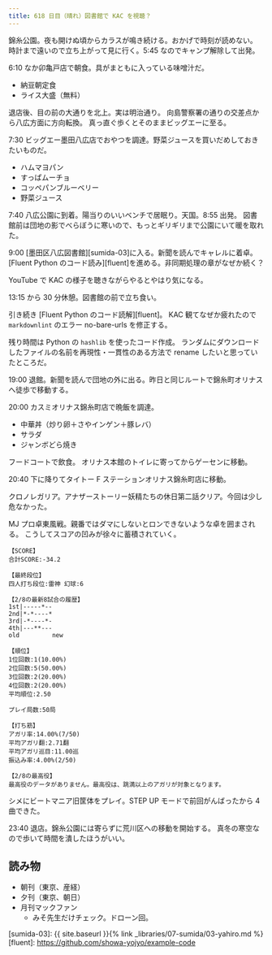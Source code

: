 ```yaml
---
title: 618 日目（晴れ）図書館で KAC を視聴？
---
```


錦糸公園。夜も開けぬ頃からカラスが鳴き続ける。おかげで時刻が読めない。
時計まで遠いので立ち上がって見に行く。5:45 なのでキャンプ解除して出発。

6:10 なか卯亀戸店で朝食。具がまともに入っている味噌汁だ。

* 納豆朝定食
* ライス大盛（無料）

退店後、目の前の大通りを北上。実は明治通り。
向島警察署の通りの交差点から八広方面に方向転換。
真っ直ぐ歩くとそのままビッグエーに至る。

7:30 ビッグエー墨田八広店でおやつを調達。野菜ジュースを買いだめしておきたいものだ。

* ハムマヨパン
* すっぱムーチョ
* コッペパンブルーベリー
* 野菜ジュース

7:40 八広公園に到着。陽当りのいいベンチで居眠り。天国。8:55 出発。
図書館前は団地の影でべらぼうに寒いので、もっとギリギリまで公園にいて暖を取れた。

9:00 [墨田区八広図書館][sumida-03]に入る。新聞を読んでキャレルに着卓。
[Fluent Python のコード読み][fluent]を進める。非同期処理の章がなぜか続く？

YouTube で KAC の様子を聴きながらやるとやはり気になる。

13:15 から 30 分休憩。図書館の前で立ち食い。

引き続き [Fluent Python のコード読解][fluent]。
KAC 観てなぜか疲れたので `markdownlint` のエラー no-bare-urls を修正する。

残り時間は Python の `hashlib` を使ったコード作成。
ランダムにダウンロードしたファイルの名前を再現性・一貫性のある方法で rename したいと思っていたところだ。

19:00 退館。新聞を読んで団地の外に出る。昨日と同じルートで錦糸町オリナスへ徒歩で移動する。

20:00 カスミオリナス錦糸町店で晩飯を調達。

* 中華丼（炒り卵＋さやインゲン＋豚レバ）
* サラダ
* ジャンボどら焼き

フードコートで飲食。
オリナス本館のトイレに寄ってからゲーセンに移動。

20:40 下に降りてタイトー F ステーションオリナス錦糸町店に移動。

クロノレガリア。アナザーストーリー妖精たちの休日第二話クリア。今回は少し危なかった。

MJ プロ卓東風戦。親番ではダマにしないとロンできないような卓を囲まされる。
こうしてスコアの凹みが徐々に蓄積されていく。

```text
【SCORE】
合計SCORE:-34.2

【最終段位】
四人打ち段位:雷神 幻球:6

【2/8の最新8試合の履歴】
1st|-----*--
2nd|*-*----*
3rd|-*----*-
4th|---**---
old         new

【順位】
1位回数:1(10.00%)
2位回数:5(50.00%)
3位回数:2(20.00%)
4位回数:2(20.00%)
平均順位:2.50

プレイ局数:50局

【打ち筋】
アガリ率:14.00%(7/50)
平均アガリ翻:2.71翻
平均アガリ巡目:11.00巡
振込み率:4.00%(2/50)

【2/8の最高役】
最高役のデータがありません。最高役は、跳満以上のアガリが対象となります。
```

シメにビートマニア旧筐体をプレイ。STEP UP モードで前回がんばったから 4 曲できた。

23:40 退店。錦糸公園には寄らずに荒川区への移動を開始する。
真冬の寒空なので歩いて時間を潰したほうがいい。

## 読み物

* 朝刊（東京、産経）
* 夕刊（東京、朝日）
* 月刊マックファン
  * みそ先生だけチェック。ドローン回。

[sumida-03]: {{ site.baseurl }}{% link _libraries/07-sumida/03-yahiro.md %}
[fluent]: <https://github.com/showa-yojyo/example-code>
